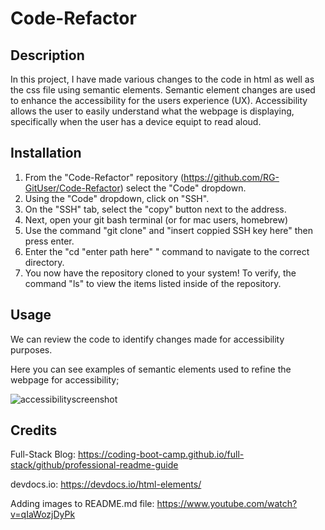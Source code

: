# Code-Refactor

## Description

In this project, I have made various changes to the code in html as well as the css file using semantic elements. Semantic element changes are used to enhance the accessibility for the users experience (UX). Accessibility allows the user to easily understand what the webpage is displaying, specifically when the user has a device equipt to read aloud.

## Installation

1. From the "Code-Refactor" repository (https://github.com/RG-GitUser/Code-Refactor) select the "Code" dropdown.
2. Using the "Code" dropdown, click on "SSH".
3. On the "SSH" tab, select the "copy" button next to  the address.
4. Next, open your git bash terminal (or for mac users, homebrew)
5. Use the command "git clone" and "insert coppied SSH key here" then press enter. 
6. Enter the "cd "enter path here" " command to navigate to the correct directory. 
7. You now have the repository cloned to your system! To verify, the command "ls" to view the items listed inside of the repository. 

## Usage

We can review the code to identify changes made for accessibility purposes. 

Here you can see examples of semantic elements used to refine the webpage for accessibility; 

![accessibilityscreenshot](https://github.com/RG-GitUser/Code-Refactor/assets/139709113/48e5f77b-3c9a-47eb-86be-884974d38971)

## Credits 

Full-Stack Blog: https://coding-boot-camp.github.io/full-stack/github/professional-readme-guide

devdocs.io: https://devdocs.io/html-elements/

Adding images to README.md file: https://www.youtube.com/watch?v=qIaWozjDyPk

